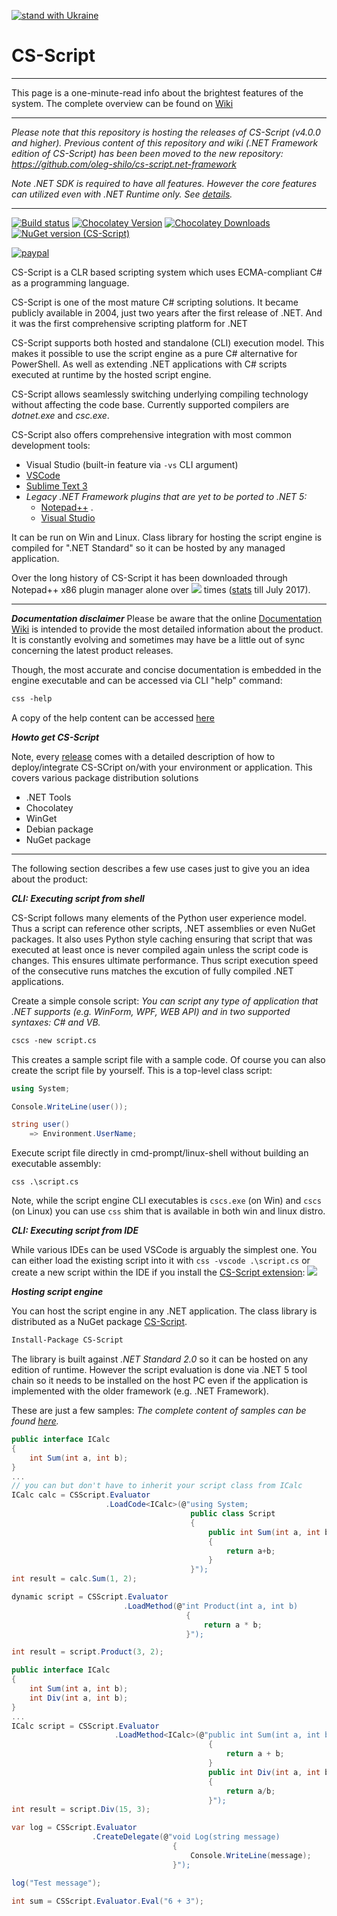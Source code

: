 [![stand with Ukraine](https://img.shields.io/badge/stand_with-ukraine-ffd700.svg?labelColor=0057b7)](https://stand-with-ukraine.pp.ua)

# CS-Script
<img align="right" src="https://raw.githubusercontent.com/oleg-shilo/cs-script/master/src/logo/css_logo_100x100.png" alt="" style="float:right">

---

This page is a one-minute-read info about the brightest features of the system. The complete overview can be found on [Wiki](https://github.com/oleg-shilo/cs-script/wiki/CS-Script-Overview)    

---
_Please note that this repository is hosting the releases of CS-Script (v4.0.0 and higher). Previous content of this repository and wiki (.NET Framework edition of CS-Script) has been been moved to the new repository: https://github.com/oleg-shilo/cs-script.net-framework_

_Note .NET SDK is required to have all features. However the core features can utilized even with .NET Runtime only. See [details](https://github.com/oleg-shilo/cs-script/wiki/Choosing-Compiler-Engine#compiler-technology-comparison)._

---

[![Build status](https://ci.appveyor.com/api/projects/status/github/oleg-shilo/cs-script?svg=true)](https://ci.appveyor.com/project/oleg-shilo/cs-script) [![Chocolatey Version](http://img.shields.io/chocolatey/v/cs-script.svg?style=flat-square)](http://chocolatey.org/packages/cs-script) [![Chocolatey Downloads](http://img.shields.io/chocolatey/dt/cs-script.svg?style=flat-square)](http://chocolatey.org/packages/cs-script) [![NuGet version (CS-Script)](https://img.shields.io/nuget/v/CS-Script.svg?style=flat-square)](https://www.nuget.org/packages/CS-Script/)

[![paypal](https://www.paypalobjects.com/en_US/i/btn/btn_donateCC_LG.gif)](https://oleg-shilo.github.io/cs-script/Donation.html)

CS-Script is a CLR based scripting system which uses ECMA-compliant C# as a programming language.

CS-Script is one of the most mature C# scripting solutions. It became publicly available in 2004, just two years after the first release of .NET. And it was the first comprehensive scripting platform for .NET

CS-Script supports both hosted and standalone (CLI) execution model. This makes it possible to use the script engine as a pure C# alternative for PowerShell. As well as extending .NET applications with C# scripts executed at runtime by the hosted script engine.

CS-Script allows seamlessly switching underlying compiling technology without affecting the code base. Currently supported compilers are _dotnet.exe_ and _csc.exe_. 

CS-Script also offers comprehensive integration with most common development tools:

- Visual Studio (built-in feature via `-vs` CLI argument)
- [VSCode](https://github.com/oleg-shilo/cs-script.vscode)
- [Sublime Text 3](https://github.com/oleg-shilo/cs-script-sublime)
- _Legacy .NET Framework plugins that are yet to be ported to .NET 5:_
  - [Notepad++](https://github.com/oleg-shilo/cs-script.npp) .
  - [Visual Studio](https://github.com/oleg-shilo/CS-Script.VSIX)

It can be run on Win and Linux. Class library for hosting the script engine is compiled for ".NET Standard" so it can be hosted by any managed application.

Over the long history of CS-Script it has been downloaded through Notepad++ x86 plugin manager alone over ![](https://oleg-shilo.github.io/cs-script/download.stats/css.npp.count.jpeg) times ([stats](https://www.cs-script.net/cs-script/download.stats/daily_downloads.html) till July 2017).

<hr/>

_**Documentation disclaimer**_
Please be aware that the online [Documentation Wiki](https://github.com/oleg-shilo/cs-script/wiki) is intended to provide the most detailed information about the product. It is constantly evolving and sometimes may have be a little out of sync concerning the latest product releases. 

Though, the most accurate and concise documentation is embedded in the engine executable and can be accessed via CLI "help" command:
```ps
css -help
```

A copy of the help content can be accessed [here](help.txt)

_**Howto get CS-Script**_

Note, every [release](https://github.com/oleg-shilo/cs-script/releases) comes with a detailed description of how to deploy/integrate CS-SCript on/with your environment or application. This covers various package distribution solutions
- .NET Tools
- Chocolatey
- WinGet
- Debian package 
- NuGet package

<hr/>

The following section describes a few use cases just to give you an idea about the product:

_**CLI: Executing script from shell**_

CS-Script follows many elements of the Python user experience model. Thus a script can reference other scripts, .NET assemblies or even NuGet packages. It also uses Python style caching ensuring that script that was executed at least once is never compiled again unless the script code is changes. This ensures ultimate performance. Thus script execution speed of the consecutive runs matches the excution of fully compiled .NET applications.  

Create a simple console script:
_You can script any type of application that .NET supports (e.g. WinForm, WPF, WEB API) and in two supported syntaxes: C# and VB._

```ps
cscs -new script.cs
```

This creates a sample script file with a sample code. Of course you can also create the script file by yourself. This is a top-level class script:

```C#
using System;

Console.WriteLine(user());

string user()
    => Environment.UserName;
```

Execute script file directly in cmd-prompt/linux-shell without building an executable assembly:
```
css .\script.cs
```
Note, while the script engine CLI executables is `cscs.exe` (on Win) and `cscs` (on Linux) you can use `css` shim that is available in both win and linux distro.

_**CLI: Executing script from IDE**_

While various IDEs can be used VSCode is arguably the simplest one.
You can either load the existing script into it with `css -vscode .\script.cs` or create a new script within the IDE if you install the [CS-Script extension](https://marketplace.visualstudio.com/items?itemName=oleg-shilo.cs-script):
![](https://user-images.githubusercontent.com/16729806/108838856-53b3e500-7628-11eb-8979-9b464484afec.gif)  


_**Hosting script engine**_

You can host the script engine in any .NET application. The class library is distributed as a NuGet package [CS-Script](https://www.nuget.org/packages/CS-Script/). 

```ps
Install-Package CS-Script
```

The library is built against _.NET Standard 2.0_ so it can be hosted on any edition of runtime. However the script evaluation is done via .NET 5 tool chain so it needs to be installed on the host PC even if the application is implemented with the older framework (e.g. .NET Framework).

These are just a few samples:
_The complete content of samples can be found [here](https://github.com/oleg-shilo/cs-script.core/blob/master/src/CSScriptLib/src/CSScriptLib/samples.cs)._

```C#
public interface ICalc
{
    int Sum(int a, int b);
}
...
// you can but don't have to inherit your script class from ICalc
ICalc calc = CSScript.Evaluator
                     .LoadCode<ICalc>(@"using System;
                                        public class Script
                                        {
                                            public int Sum(int a, int b)
                                            {
                                                return a+b;
                                            }
                                        }");
int result = calc.Sum(1, 2);
```

```C#
dynamic script = CSScript.Evaluator
                         .LoadMethod(@"int Product(int a, int b)
                                       {
                                           return a * b;
                                       }");

int result = script.Product(3, 2);
```

```C#
public interface ICalc
{
    int Sum(int a, int b);
    int Div(int a, int b);
}
...
ICalc script = CSScript.Evaluator
                       .LoadMethod<ICalc>(@"public int Sum(int a, int b)
                                            {
                                                return a + b;
                                            }
                                            public int Div(int a, int b)
                                            {
                                                return a/b;
                                            }");
int result = script.Div(15, 3);
```

```C#
var log = CSScript.Evaluator
                  .CreateDelegate(@"void Log(string message)
                                    {
                                        Console.WriteLine(message);
                                    }");

log("Test message");
```

```C#
int sum = CSScript.Evaluator.Eval("6 + 3");
```
